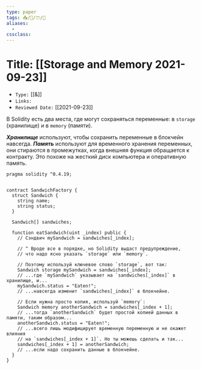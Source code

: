 ```yaml
---
type: paper
tags: 📥️/📜️/🩳/🗿
aliases:
  - 
cssclass: 
---
```




# Title: **[[Storage and Memory 2021-09-23]]**
- `Type:` [[&]]
- `Links:`
- `Reviewed Date:` [[2021-09-23]]

В Solidity есть два места, где могут сохраняться переменные: в `storage` (хранилище) и в `memory` (памяти).

**_Хранилище_** используют, чтобы сохранить переменные в блокчейн навсегда. **_Память_** используют для временного хранения переменных, они стираются в промежутках, когда внешняя функция обращается к контракту. Это похоже на жесткий диск компьютера и оперативную память.

```solidity
pragma solidity ^0.4.19;


contract SandwichFactory {
  struct Sandwich {
    string name;
    string status;
  }

  Sandwich[] sandwiches;

  function eatSandwich(uint _index) public {
    // Сэндвич mySandwich = sandwiches[_index];

    // ^ Вроде все в порядке, но Solidity выдаст предупреждение, 
    // что надо ясно указать `storage` или `memory`.

    // Поэтому используй ключевое слово `storage`, вот так: 
    Sandwich storage mySandwich = sandwiches[_index];
    // ...где `mySandwich` указывает на `sandwiches[_index]` в хранилище, и...
    mySandwich.status = "Eaten!";
    // ...навсегда изменит `sandwiches[_index]` в блокчейне.

    // Если нужна просто копия, используй `memory`:
    Sandwich memory anotherSandwich = sandwiches[_index + 1];
    // ...тогда `anotherSandwich` будет простой копией данных в памяти, таким образом... 
    anotherSandwich.status = "Eaten!";
    // ...всего лишь модифицирует временную переменную и не окажет влияния
    // на `sandwiches[_index + 1]`. Но ты можешь сделать и так... 
    sandwiches[_index + 1] = anotherSandwich;
    // ...если надо сохранить данные в блокчейне.
  }
}
```